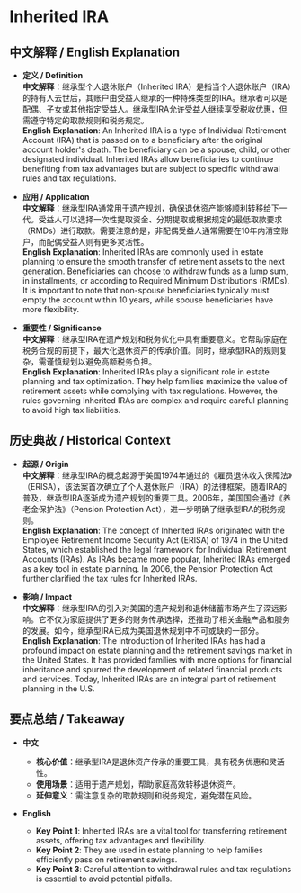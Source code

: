 # Inherited IRA

## 中文解释 / English Explanation

* **定义 / Definition**  
  **中文解释**：继承型个人退休账户（Inherited IRA）是指当个人退休账户（IRA）的持有人去世后，其账户由受益人继承的一种特殊类型的IRA。继承者可以是配偶、子女或其他指定受益人。继承型IRA允许受益人继续享受税收优惠，但需遵守特定的取款规则和税务规定。  
  **English Explanation**: An Inherited IRA is a type of Individual Retirement Account (IRA) that is passed on to a beneficiary after the original account holder's death. The beneficiary can be a spouse, child, or other designated individual. Inherited IRAs allow beneficiaries to continue benefiting from tax advantages but are subject to specific withdrawal rules and tax regulations.

* **应用 / Application**  
  **中文解释**：继承型IRA通常用于遗产规划，确保退休资产能够顺利转移给下一代。受益人可以选择一次性提取资金、分期提取或根据规定的最低取款要求（RMDs）进行取款。需要注意的是，非配偶受益人通常需要在10年内清空账户，而配偶受益人则有更多灵活性。  
  **English Explanation**: Inherited IRAs are commonly used in estate planning to ensure the smooth transfer of retirement assets to the next generation. Beneficiaries can choose to withdraw funds as a lump sum, in installments, or according to Required Minimum Distributions (RMDs). It is important to note that non-spouse beneficiaries typically must empty the account within 10 years, while spouse beneficiaries have more flexibility.

* **重要性 / Significance**  
  **中文解释**：继承型IRA在遗产规划和税务优化中具有重要意义。它帮助家庭在税务合规的前提下，最大化退休资产的传承价值。同时，继承型IRA的规则复杂，需谨慎规划以避免高额税务负担。  
  **English Explanation**: Inherited IRAs play a significant role in estate planning and tax optimization. They help families maximize the value of retirement assets while complying with tax regulations. However, the rules governing Inherited IRAs are complex and require careful planning to avoid high tax liabilities.

## 历史典故 / Historical Context

* **起源 / Origin**  
  **中文解释**：继承型IRA的概念起源于美国1974年通过的《雇员退休收入保障法》（ERISA），该法案首次确立了个人退休账户（IRA）的法律框架。随着IRA的普及，继承型IRA逐渐成为遗产规划的重要工具。2006年，美国国会通过《养老金保护法》（Pension Protection Act），进一步明确了继承型IRA的税务规则。  
  **English Explanation**: The concept of Inherited IRAs originated with the Employee Retirement Income Security Act (ERISA) of 1974 in the United States, which established the legal framework for Individual Retirement Accounts (IRAs). As IRAs became more popular, Inherited IRAs emerged as a key tool in estate planning. In 2006, the Pension Protection Act further clarified the tax rules for Inherited IRAs.

* **影响 / Impact**  
  **中文解释**：继承型IRA的引入对美国的遗产规划和退休储蓄市场产生了深远影响。它不仅为家庭提供了更多的财务传承选择，还推动了相关金融产品和服务的发展。如今，继承型IRA已成为美国退休规划中不可或缺的一部分。  
  **English Explanation**: The introduction of Inherited IRAs has had a profound impact on estate planning and the retirement savings market in the United States. It has provided families with more options for financial inheritance and spurred the development of related financial products and services. Today, Inherited IRAs are an integral part of retirement planning in the U.S.

## 要点总结 / Takeaway

* **中文**  
  - **核心价值**：继承型IRA是退休资产传承的重要工具，具有税务优惠和灵活性。  
  - **使用场景**：适用于遗产规划，帮助家庭高效转移退休资产。  
  - **延伸意义**：需注意复杂的取款规则和税务规定，避免潜在风险。  

* **English**  
  - **Key Point 1**: Inherited IRAs are a vital tool for transferring retirement assets, offering tax advantages and flexibility.  
  - **Key Point 2**: They are used in estate planning to help families efficiently pass on retirement savings.  
  - **Key Point 3**: Careful attention to withdrawal rules and tax regulations is essential to avoid potential pitfalls.